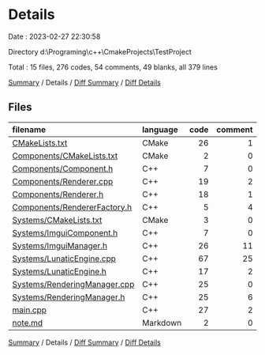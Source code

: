 # Details

Date : 2023-02-27 22:30:58

Directory d:\\Programing\\c++\\CmakeProjects\\TestProject

Total : 15 files,  276 codes, 54 comments, 49 blanks, all 379 lines

[Summary](results.md) / Details / [Diff Summary](diff.md) / [Diff Details](diff-details.md)

## Files
| filename | language | code | comment | blank | total |
| :--- | :--- | ---: | ---: | ---: | ---: |
| [CMakeLists.txt](/CMakeLists.txt) | CMake | 26 | 1 | 10 | 37 |
| [Components/CMakeLists.txt](/lunatic_engine/function/Components/CMakeLists.txt) | CMake | 2 | 0 | 0 | 2 |
| [Components/Component.h](/lunatic_engine/function/Components/Component.h) | C++ | 7 | 0 | 0 | 7 |
| [Components/Renderer.cpp](/lunatic_engine/function/Components/Renderer.cpp) | C++ | 19 | 2 | 1 | 22 |
| [Components/Renderer.h](/lunatic_engine/function/Components/Renderer.h) | C++ | 18 | 1 | 4 | 23 |
| [Components/RendererFactory.h](/lunatic_engine/function/Components/RendererFactory.h) | C++ | 5 | 4 | 0 | 9 |
| [Systems/CMakeLists.txt](/lunatic_engine/core/CMakeLists.txt) | CMake | 3 | 0 | 0 | 3 |
| [Systems/ImguiComponent.h](/lunatic_engine/editor/ImguiComponent.h) | C++ | 7 | 0 | 0 | 7 |
| [Systems/ImguiManager.h](/lunatic_engine/editor/ImguiManager.h) | C++ | 26 | 11 | 5 | 42 |
| [Systems/LunaticEngine.cpp](/lunatic_engine/core/LunaticEngine.cpp) | C++ | 67 | 25 | 8 | 100 |
| [Systems/LunaticEngine.h](/lunatic_engine/core/LunaticEngine.h) | C++ | 17 | 2 | 5 | 24 |
| [Systems/RenderingManager.cpp](/lunatic_engine/core/RenderingManager.cpp) | C++ | 25 | 0 | 1 | 26 |
| [Systems/RenderingManager.h](/lunatic_engine/core/RenderingManager.h) | C++ | 25 | 6 | 10 | 41 |
| [main.cpp](/lunatic_engine/main.cpp) | C++ | 27 | 2 | 3 | 32 |
| [note.md](/doc/note.md) | Markdown | 2 | 0 | 2 | 4 |

[Summary](results.md) / Details / [Diff Summary](diff.md) / [Diff Details](diff-details.md)